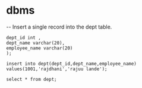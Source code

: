 # dbms


-- Insert a single record into the dept table. 

```create table dept(
dept_id int ,
dept_name varchar(20),
employee_name varchar(20)
);

insert into dept(dept_id,dept_name,employee_name) values(1001,'rajdhani','rajuu lande');

select * from dept;
